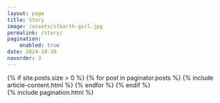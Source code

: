```yaml
---
layout: page
title: Story
image: /assets/stbarth-girl.jpg
permalink: /story/
pagination:
    enabled: true
date: 2024-10-30
navorder: 3
---
```


<div class="container">
    <div class="row">
        <div class="col col-12 col-d-10 col-m-12 push-m-0 push-d-1">
            <div class="contaniner__inner">
                <div class="row grid">
                    {% if site.posts.size > 0 %}
                    {% for post in paginator.posts %}
                    {% include article-content.html %}
                    {% endfor %}
                    {% endif %}
                </div>
            </div>
        </div>
    </div>
</div>
{% include pagination.html %}
